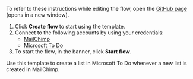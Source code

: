 To refer to these instructions while editing the flow, open the [GitHub page](https://github.com/ot4i/app-connect-templates/tree/main/resources/markdown/Create%20a%20list%20in%20Microsoft%20To%20Do%20for%20a%20new%20list%20created%20in%20MailChimp_instructions.md) (opens in a new window).

1. Click **Create flow** to start using the template.
2. Connect to the following accounts by using your credentials:
   - [MailChimp](https://www.ibm.com/docs/en/app-connect/containers_cd?topic=apps-mailchimp)
   - [Microsoft To Do ](https://www.ibm.com/docs/en/app-connect/containers_cd?topic=apps-microsoft-do)
3. To start the flow, in the banner, click **Start flow**.

Use this template to create a list in Microsoft To Do whenever a new list is created in MailChimp.







